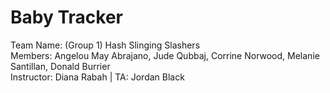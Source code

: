 # Baby Tracker

Team Name: (Group 1) Hash Slinging Slashers <br />
Members: Angelou May Abrajano, Jude Qubbaj, Corrine Norwood, Melanie Santillan, Donald Burrier <br />
Instructor: Diana Rabah | TA: Jordan Black
